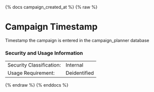 {% docs campaign_created_at %}
{% raw %}

# Campaign Timestamp

Timestamp the campaign is entered in the campaign_planner database

### Security and Usage Information
|     |     |
| --- | --- |
| Security Classification: | Internal |
| Usage Requirement:       | Deidentified |

{% endraw %}
{% enddocs %}